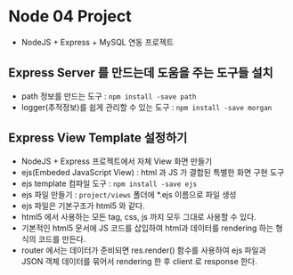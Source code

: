 # Node 04 Project

- NodeJS + Express + MySQL 연동 프로젝트

## Express Server 를 만드는데 도움을 주는 도구들 설치

- path 정보를 만드는 도구 : `npm install -save path`
- logger(추적정보)를 쉽게 관리할 수 있는 도구 : `npm install -save morgan`

## Express View Template 설정하기

- NodeJS + Express 프로젝트에서 자체 View 화면 만들기
- ejs(Embeded JavaScript View) : html 과 JS 가 결합된 특별한 화면 구현 도구
- ejs template 컴파일 도구 : `npm install -save ejs`
- ejs 파일 만들기 : `project/views` 폴더에 \*.ejs 이름으로 파일 생성
- ejs 파일은 기본구조가 html5 와 같다.
- html5 에서 사용하는 모든 tag, css, js 까지 모두 그대로 사용할 수 있다.
- 기본적인 html5 문서에 JS 코드를 삽입하여 html과 데이터를 rendering 하는 형식의 코드를 만든다.
- router 에서는 데이터가 준비되면 res.render() 함수를 사용하여 ejs 파일과 JSON 객체 데이터를 묶어서 rendering 한 후 client 로 response 한다.
